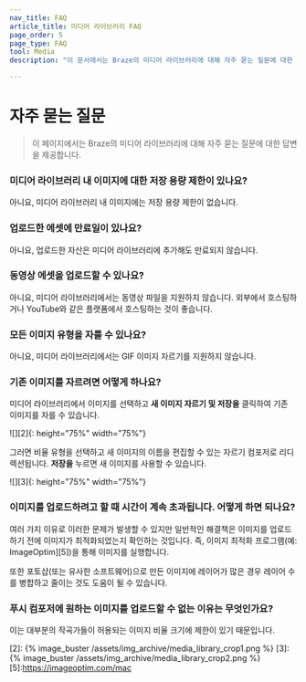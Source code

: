```yaml
---
nav_title: FAQ
article_title: 미디어 라이브러리 FAQ
page_order: 5
page_type: FAQ
tool: Media
description: "이 문서에서는 Braze의 미디어 라이브러리에 대해 자주 묻는 질문에 대한 답변을 제공합니다."

---
```


# 자주 묻는 질문

> 이 페이지에서는 Braze의 미디어 라이브러리에 대해 자주 묻는 질문에 대한 답변을 제공합니다.

### 미디어 라이브러리 내 이미지에 대한 저장 용량 제한이 있나요?

아니요, 미디어 라이브러리 내 이미지에는 저장 용량 제한이 없습니다.

### 업로드한 에셋에 만료일이 있나요?

아니요, 업로드한 자산은 미디어 라이브러리에 추가해도 만료되지 않습니다.

### 동영상 에셋을 업로드할 수 있나요?

아니요, 미디어 라이브러리에서는 동영상 파일을 지원하지 않습니다. 외부에서 호스팅하거나 YouTube와 같은 플랫폼에서 호스팅하는 것이 좋습니다.

### 모든 이미지 유형을 자를 수 있나요?

아니요, 미디어 라이브러리에서는 GIF 이미지 자르기를 지원하지 않습니다.

### 기존 이미지를 자르려면 어떻게 하나요?

미디어 라이브러리에서 이미지를 선택하고 **새 이미지 자르기 및 저장을** 클릭하여 기존 이미지를 자를 수 있습니다. 

![][2]{: height="75%" width="75%"}

그러면 비율 유형을 선택하고 새 이미지의 이름을 편집할 수 있는 자르기 컴포저로 리디렉션됩니다. **저장을** 누르면 새 이미지를 사용할 수 있습니다.

![][3]{: height="75%" width="75%"}

### 이미지를 업로드하려고 할 때 시간이 계속 초과됩니다. 어떻게 하면 되나요?

여러 가지 이유로 이러한 문제가 발생할 수 있지만 일반적인 해결책은 이미지를 업로드하기 전에 이미지가 최적화되었는지 확인하는 것입니다. 즉, 이미지 최적화 프로그램(예: ImageOptim][5])을 통해 이미지를 실행합니다.

또한 포토샵(또는 유사한 소프트웨어)으로 만든 이미지에 레이어가 많은 경우 레이어 수를 병합하고 줄이는 것도 도움이 될 수 있습니다.

### 푸시 컴포저에 원하는 이미지를 업로드할 수 없는 이유는 무엇인가요?

이는 대부분의 작곡가들이 허용되는 이미지 비율 크기에 제한이 있기 때문입니다.

[2]: {% image_buster /assets/img_archive/media_library_crop1.png %}
[3]: {% image_buster /assets/img_archive/media_library_crop2.png %}
[5]:https://imageoptim.com/mac
